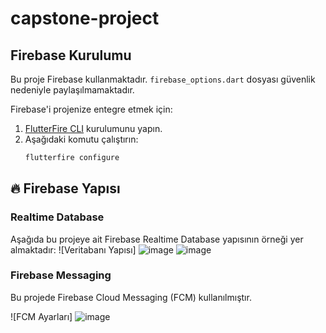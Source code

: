 # capstone-project


## Firebase Kurulumu

Bu proje Firebase kullanmaktadır. `firebase_options.dart` dosyası güvenlik nedeniyle paylaşılmamaktadır.

Firebase'i projenize entegre etmek için:
1. [FlutterFire CLI](https://firebase.flutter.dev/docs/cli/) kurulumunu yapın.
2. Aşağıdaki komutu çalıştırın:
   ```bash
   flutterfire configure


## 🔥 Firebase Yapısı

### Realtime Database
Aşağıda bu projeye ait Firebase Realtime Database yapısının örneği yer almaktadır:
![Veritabanı Yapısı] 
![image](https://github.com/user-attachments/assets/fb803a25-f25b-44d8-807a-004a22d1aae7)
![image](https://github.com/user-attachments/assets/31616aad-d4af-4538-aba9-5a8645197477)



### Firebase Messaging
Bu projede Firebase Cloud Messaging (FCM) kullanılmıştır.

![FCM Ayarları] 
![image](https://github.com/user-attachments/assets/55d66f54-c9c5-4234-9254-014dc7ef612a)


